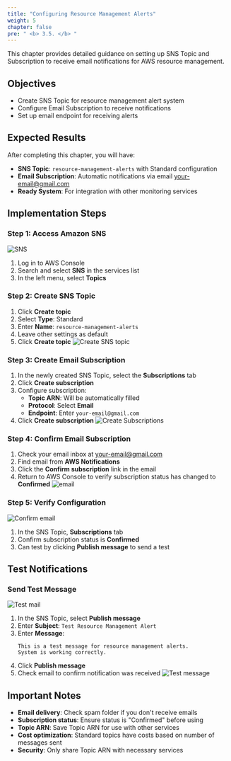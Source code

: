 ```yaml
---
title: "Configuring Resource Management Alerts"
weight: 5
chapter: false
pre: " <b> 3.5. </b> "
---
```


This chapter provides detailed guidance on setting up SNS Topic and Subscription to receive email notifications for AWS resource management.

## Objectives

- Create SNS Topic for resource management alert system
- Configure Email Subscription to receive notifications
- Set up email endpoint for receiving alerts

## Expected Results

After completing this chapter, you will have:

- **SNS Topic**: `resource-management-alerts` with Standard configuration
- **Email Subscription**: Automatic notifications via email your-email@gmail.com
- **Ready System**: For integration with other monitoring services

## Implementation Steps

### Step 1: Access Amazon SNS

![SNS](/images/3.Lambda/008-SNS.png)

1. Log in to AWS Console
2. Search and select **SNS** in the services list
3. In the left menu, select **Topics**

### Step 2: Create SNS Topic

1. Click **Create topic**
2. Select **Type**: Standard
3. Enter **Name**: `resource-management-alerts`
4. Leave other settings as default
5. Click **Create topic**
   ![Create SNS topic](/images/3.Lambda/009-createtopic.png)

### Step 3: Create Email Subscription

1. In the newly created SNS Topic, select the **Subscriptions** tab
2. Click **Create subscription**
3. Configure subscription:
   - **Topic ARN**: Will be automatically filled
   - **Protocol**: Select **Email**
   - **Endpoint**: Enter `your-email@gmail.com`
4. Click **Create subscription**
   ![Create Subscriptions](/images/3.Lambda/010-subscriptions.png)

### Step 4: Confirm Email Subscription

1. Check your email inbox at your-email@gmail.com
2. Find email from **AWS Notifications**
3. Click the **Confirm subscription** link in the email
4. Return to AWS Console to verify subscription status has changed to **Confirmed**
   ![email](/images/3.Lambda/011-email.png)

### Step 5: Verify Configuration

![Confirm email](/images/3.Lambda/012-confirmemail.png)

1. In the SNS Topic, **Subscriptions** tab
2. Confirm subscription status is **Confirmed**
3. Can test by clicking **Publish message** to send a test

## Test Notifications

### Send Test Message

![Test mail](/images/3.Lambda/013-testmail.png)

1. In the SNS Topic, select **Publish message**
2. Enter **Subject**: `Test Resource Management Alert`
3. Enter **Message**:
   ```
   This is a test message for resource management alerts.
   System is working correctly.
   ```
4. Click **Publish message**
5. Check email to confirm notification was received
   ![Test message](/images/3.Lambda/014-testmessage.png)

## Important Notes

- **Email delivery**: Check spam folder if you don't receive emails
- **Subscription status**: Ensure status is "Confirmed" before using
- **Topic ARN**: Save Topic ARN for use with other services
- **Cost optimization**: Standard topics have costs based on number of messages sent
- **Security**: Only share Topic ARN with necessary services
